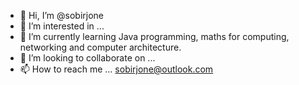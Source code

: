 - 👋 Hi, I’m @sobirjone
- 👀 I’m interested in ...
- 🌱 I’m currently learning Java programming, maths for computing, networking and computer architecture.
- 💞️ I’m looking to collaborate on ...
- 📫 How to reach me ... sobirjone@outlook.com

<!---
sobirjone/sobirjone is a ✨ special ✨ repository because its `README.md` (this file) appears on your GitHub profile.
You can click the Preview link to take a look at your changes.
--->
